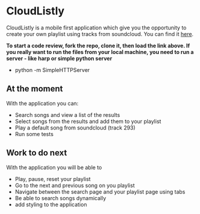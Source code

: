 # CloudListly

CloudListly is a mobile first application which give you the opportunity to create your own playlist using tracks from soundcloud. You can find it [here](http://codersindev.github.io/CloudListly/).  

**To start a code review, fork the repo, clone it, then load the link above. If you really want to run the files from your local machine, you need to run a server - like harp or simple python server**  

* python -m SimpleHTTPServer  

## At the moment

With the application you can:

* Search songs and view a list of the results
* Select songs from the results and add them to your playlist
* Play a default song from soundcloud (track 293)
* Run some tests

## Work to do next

With the application you will be able to

* Play, pause, reset your playlist
* Go to the next and previous song on you playlist
* Navigate between the search page and your playlist page using tabs
* Be able to search songs dynamically
* add styling to the application

